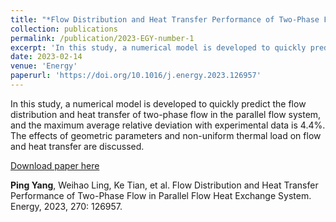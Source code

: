 ```yaml
---
title: "*Flow Distribution and Heat Transfer Performance of Two-Phase Flow in Parallel Flow Heat Exchange System*"
collection: publications
permalink: /publication/2023-EGY-number-1
excerpt: 'In this study, a numerical model is developed to quickly predict the flow distribution and heat transfer of two-phase flow in the parallel flow system, and the maximum average relative deviation with experimental data is 4.4%. The effects of geometric parameters and non-uniform thermal load on flow and heat transfer are discussed. '
date: 2023-02-14
venue: 'Energy'
paperurl: 'https://doi.org/10.1016/j.energy.2023.126957'
---
```

In this study, a numerical model is developed to quickly predict the flow distribution and heat transfer of two-phase flow in the parallel flow system, and the maximum average relative deviation with experimental data is 4.4%. The effects of geometric parameters and non-uniform thermal load on flow and heat transfer are discussed.

[Download paper here](http://Yp12138.github.io/files/Energy-Yangping-2023-final.pdf)

**Ping Yang**, Weihao Ling, Ke Tian, et al. Flow Distribution and Heat Transfer Performance of Two-Phase Flow in Parallel Flow Heat Exchange System. Energy, 2023, 270: 126957.
